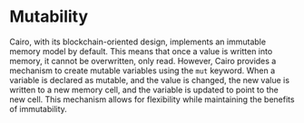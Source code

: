 # Mutability

Cairo, with its blockchain-oriented design, implements an immutable memory model by default. This means that once a value is written into memory, it cannot be overwritten, only read. However, Cairo provides a mechanism to create mutable variables using the `mut` keyword. When a variable is declared as mutable, and the value is changed, the new value is written to a new memory cell, and the variable is updated to point to the new cell. This mechanism allows for flexibility while maintaining the benefits of immutability.
